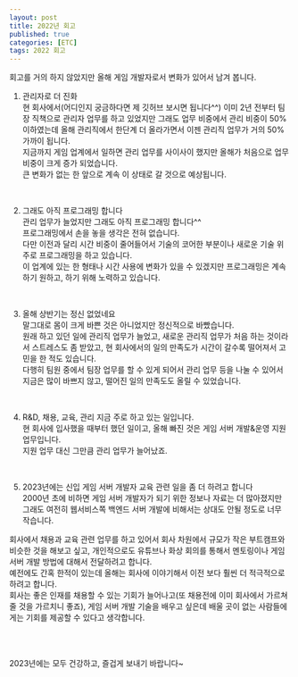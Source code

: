 ```yaml
---
layout: post
title: 2022년 회고
published: true
categories: [ETC]
tags: 2022 회고
---
```

회고를 거의 하지 않았지만 올해 게임 개발자로서 변화가 있어서 남겨 봅니다.  
   
1. 관리자로 더 진화    
현 회사에서(어디인지 궁금하다면 제 깃허브 보시면 됩니다^^) 이미 2년 전부터 팀장 직책으로 관리자 업무를 하고 있었지만 그래도 업무 비중에서 관리 비중이 50% 이하였는데 올해 관리직에서 한단계 더 올라가면서 이젠 관리직 업무가 거의 50% 가까이 됩니다.  
지금까지 게임 업계에서 일하면 관리 업무를 사이사이 했지만 올해가 처음으로 업무 비중이 크게 증가 되었습니다.  
큰 변화가 없는 한 앞으로 계속 이 상태로 갈 것으로 예상됩니다.  
  
<br>    
  
2. 그래도 아직 프로그래밍 합니다  
관리 업무가 늘었지만 그래도 아직 프로그래밍 합니다^^  
프로그래밍에서 손을 놓을 생각은 전혀 없습니다.  
다만 이전과 달리 시간 비중이 줄어들어서 기술의 코어한 부분이나 새로운 기술 위주로 프로그래밍을 하고 있습니다.  
이 업계에 있는 한 형태나 시간 사용에 변화가 있을 수 있겠지만 프로그래밍은 계속하기 원하고, 하기 위해 노력하고 있습니다.  
  
<br>    
  
3. 올해 상반기는 정신 없었네요  
말그대로 몸이 크게 바쁜 것은 아니었지만 정신적으로 바빴습니다.  
원래 하고 있던 일에 관리직 업무가 늘었고, 새로운 관리직 업무가 처음 하는 것이라서 스트레스도 좀 받았고, 현 회사에서의 일의 만족도가 시간이 갈수록 떨어져서 고민을 한 적도 있습니다.  
다행히 팀원 중에서 팀장 업무를 할 수 있게 되어서 관리 업무 등을 나눌 수 있어서 지금은 많이 바쁘지 않고, 떨어진 일의 만족도도 올릴 수 있었습니다.  
  
<br>    
  
4. R&D, 채용, 교육, 관리
지금 주로 하고 있는 일입니다.  
현 회사에 입사했을 때부터 했던 일이고, 올해 빠진 것은 게임 서버 개발&운영 지원 업무입니다.   
지원 업무 대신 그만큼 관리 업무가 늘어났죠.  
  
<br>    
  
5. 2023년에는 신입 게임 서버 개발자 교육 관련 일을 좀 더 하려고 합니다  
2000년 초에 비하면 게임 서버 개발자가 되기 위한 정보나 자료는 더 많아졌지만 그래도 여전히 웹서비스쪽 백엔드 서버 개발에 비해서는 상대도 안될 정도로 너무 작습니다.  
   
회사에서 채용과 교육 관련 업무를 하고 있어서 회사 차원에서 규모가 작은 부트캠프와 비슷한 것을 해보고 싶고, 개인적으로도 유튜브나 화상 회의를 통해서 멘토링이나 게임 서버 개발 방법에 대해서 전달하려고 합니다.   
예전에도 간혹 한적이 있는데 올해는 회사에 이야기해서 이전 보다 훨씬 더 적극적으로 하려고 합니다.  
회사는 좋은 인재를 채용할 수 있는 기회가 늘어나고(또 채용전에 이미 회사에서 가르쳐줄 것을 가르치니 좋죠), 게임 서버 개발 기술을 배우고 싶은데 배울 곳이 없는 사람들에게는 기회를 제공할 수 있다고 생각합니다.   
  
  
<br>  
<br>  
  
2023년에는 모두 건강하고, 즐겁게 보내기 바랍니다~   

